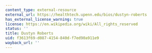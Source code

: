 ```yaml
---
content_type: external-resource
external_url: https://healthtech.upenn.edu/bios/dustyn-roberts
has_external_license_warning: true
license: https://en.wikipedia.org/wiki/All_rights_reserved
status: ''
title: Dustyn Roberts
uid: f3613f69-d087-4154-840d-f7ed90a911e9
wayback_url: ''
---
```

